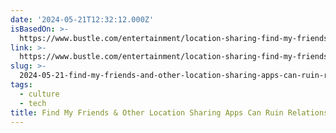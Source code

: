 ```yaml
---
date: '2024-05-21T12:32:12.000Z'
isBasedOn: >-
  https://www.bustle.com/entertainment/location-sharing-find-my-friends-relationship-problems
link: >-
  https://www.bustle.com/entertainment/location-sharing-find-my-friends-relationship-problems
slug: >-
  2024-05-21-find-my-friends-and-other-location-sharing-apps-can-ruin-relationships
tags:
  - culture
  - tech
title: Find My Friends & Other Location Sharing Apps Can Ruin Relationships
---
```

 
